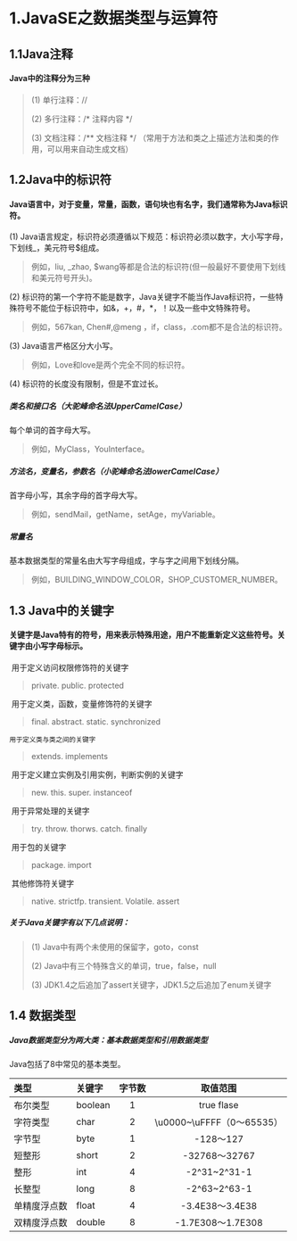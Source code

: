 # 1.JavaSE之数据类型与运算符

## 1.1Java注释

#### Java中的注释分为三种

> (1) 单行注释：//
>
> (2) 多行注释：/*   注释内容    */
>
> (3) 文档注释：/**  文档注释   */  （常用于方法和类之上描述方法和类的作用，可以用来自动生成文档）

## 1.2Java中的标识符

#### Java语言中，对于变量，常量，函数，语句块也有名字，我们通常称为Java标识符。

(1) Java语言规定，标识符必须遵循以下规范：标识符必须以数字，大小写字母，下划线_，美元符号$组成。

> 例如，liu, _zhao, $wang等都是合法的标识符(但一般最好不要使用下划线和美元符号开头)。

(2) 标识符的第一个字符不能是数字，Java关键字不能当作Java标识符，一些特殊符号不能位于标识符中，如&，+，#，*，！以及一些中文特殊符号。

>例如，567kan, Chen#,@meng ，if，class，.com都不是合法的标识符。

(3) Java语言严格区分大小写。

>例如，Love和love是两个完全不同的标识符。

(4) 标识符的长度没有限制，但是不宜过长。



##### 类名和接口名（大驼峰命名法UpperCamelCase）

每个单词的首字母大写。

> 例如，MyClass，YouInterface。

##### 方法名，变量名，参数名（小驼峰命名法lowerCamelCase）

首字母小写，其余字母的首字母大写。

>例如，sendMail，getName，setAge，myVariable。

##### 常量名

基本数据类型的常量名由大写字母组成，字与字之间用下划线分隔。

>例如，BUILDING_WINDOW_COLOR，SHOP_CUSTOMER_NUMBER。



## 1.3 Java中的关键字

#### 关键字是Java特有的符号，用来表示特殊用途，用户不能重新定义这些符号。关键字由小写字母标示。

​    用于定义访问权限修饰符的关键字

>private.   public.  protected

​	用于定义类，函数，变量修饰符的关键字

>final.   abstract.  static. synchronized

 	用于定义类与类之间的关键字

>extends.   implements

​	用于定义建立实例及引用实例，判断实例的关键字

>new.  this. super. instanceof

​	用于异常处理的关键字

>try.  throw.  thorws.  catch.  finally

​	用于包的关键字

>package. import

​	其他修饰符关键字

>native. strictfp. transient. Volatile. assert

##### 关于Java关键字有以下几点说明：

>(1) Java中有两个未使用的保留字，goto，const
>
>(2) Java中有三个特殊含义的单词，true，false，null
>
>(3) JDK1.4之后追加了assert关键字，JDK1.5之后追加了enum关键字



## 1.4 数据类型

##### Java数据类型分为两大类：基本数据类型和引用数据类型

Java包括了8中常见的基本类型。

| 类型         | 关键字  | 字节数 |         取值范围          |
| :----------- | :------ | :----: | :-----------------------: |
| 布尔类型     | boolean |   1    |        true flase         |
| 字符类型     | char    |   2    | \u0000~\uFFFF（0～65535） |
| 字节型       | byte    |   1    |         -128～127         |
| 短整形       | short   |   2    |       -32768～32767       |
| 整形         | int     |   4    |       -2^31~2^31-1        |
| 长整型       | long    |   8    |       -2^63~2^63-1        |
| 单精度浮点数 | float   |   4    |      -3.4E38～3.4E38      |
| 双精度浮点数 | double  |   8    |     -1.7E308～1.7E308     |



